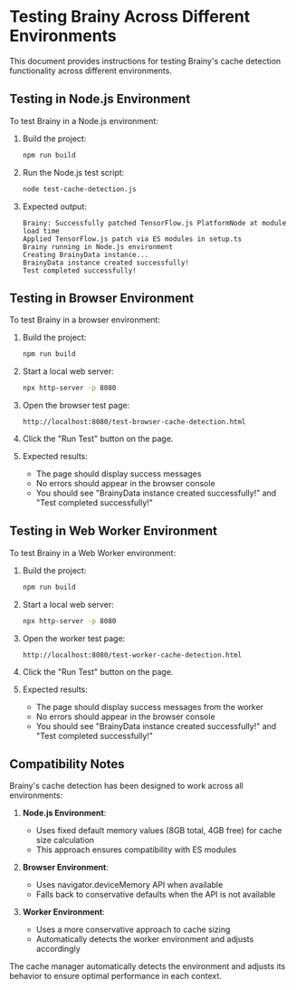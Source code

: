 # Testing Brainy Across Different Environments

This document provides instructions for testing Brainy's cache detection functionality across different environments.

## Testing in Node.js Environment

To test Brainy in a Node.js environment:

1. Build the project:
   ```bash
   npm run build
   ```

2. Run the Node.js test script:
   ```bash
   node test-cache-detection.js
   ```

3. Expected output:
   ```
   Brainy: Successfully patched TensorFlow.js PlatformNode at module load time
   Applied TensorFlow.js patch via ES modules in setup.ts
   Brainy running in Node.js environment
   Creating BrainyData instance...
   BrainyData instance created successfully!
   Test completed successfully!
   ```

## Testing in Browser Environment

To test Brainy in a browser environment:

1. Build the project:
   ```bash
   npm run build
   ```

2. Start a local web server:
   ```bash
   npx http-server -p 8080
   ```

3. Open the browser test page:
   ```
   http://localhost:8080/test-browser-cache-detection.html
   ```

4. Click the "Run Test" button on the page.

5. Expected results:
   - The page should display success messages
   - No errors should appear in the browser console
   - You should see "BrainyData instance created successfully!" and "Test completed successfully!"

## Testing in Web Worker Environment

To test Brainy in a Web Worker environment:

1. Build the project:
   ```bash
   npm run build
   ```

2. Start a local web server:
   ```bash
   npx http-server -p 8080
   ```

3. Open the worker test page:
   ```
   http://localhost:8080/test-worker-cache-detection.html
   ```

4. Click the "Run Test" button on the page.

5. Expected results:
   - The page should display success messages from the worker
   - No errors should appear in the browser console
   - You should see "BrainyData instance created successfully!" and "Test completed successfully!"

## Compatibility Notes

Brainy's cache detection has been designed to work across all environments:

1. **Node.js Environment**:
   - Uses fixed default memory values (8GB total, 4GB free) for cache size calculation
   - This approach ensures compatibility with ES modules

2. **Browser Environment**:
   - Uses navigator.deviceMemory API when available
   - Falls back to conservative defaults when the API is not available

3. **Worker Environment**:
   - Uses a more conservative approach to cache sizing
   - Automatically detects the worker environment and adjusts accordingly

The cache manager automatically detects the environment and adjusts its behavior to ensure optimal performance in each context.
